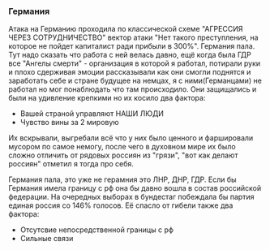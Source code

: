 ### Германия


Атака на Германию проходила по классической схеме "АГРЕССИЯ ЧЕРЕЗ СОТРУДНИЧЕСТВО" вектор атаки "Нет такого преступления, на которое не пойдет капиталист ради прибыли в 300%". Германия пала. Тут надо сказать что работа с ней велась давно, ещё когда была ГДР все "Ангелы смерти" - организация в которой я работал, потирали руки и плохо сдерживая эмоции рассказывали как они смогли поднятся и заработать себе и стране будущее на немцах, я с ними(Германцами) не работал но мог понаблюдать что там происходило. Они защищались и были на удивление крепкими но их косило два фактора:
* Вашей страной управляют НАШИ ЛЮДИ
* Чувство вины за 2 мировую

Их вскрывали, выгребали всё что у них было ценного и фаршировали мусором по самое немогу, после чего в духовном мире их было сложно отличить от рядовых россиян из "грязи", "вот как делают россиян" отметил я тогда про себя.

Германия пала, это уже не герамния это ЛНР, ДНР, ГДР. Если бы Германия имела границу с рф она бы давно вошла в состав российской федерации. На очередных выборах в бундестаг побеждала бы партия единая россия со 146% голосов. Её спасло от гибели также два фактора:
* Отсутсвие непосредственной границы с рф
* Сильные связи